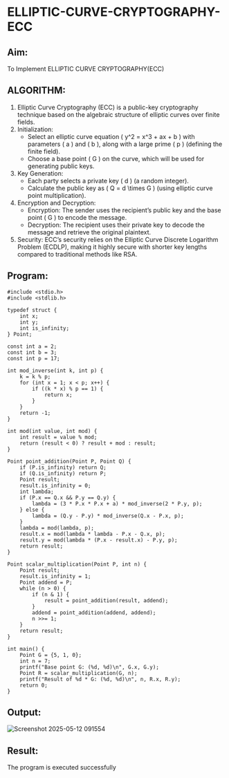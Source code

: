 # ELLIPTIC-CURVE-CRYPTOGRAPHY-ECC

## Aim:
To Implement ELLIPTIC CURVE CRYPTOGRAPHY(ECC)
## ALGORITHM:
1. Elliptic Curve Cryptography (ECC) is a public-key cryptography technique based on the algebraic structure of elliptic curves over finite fields.
2. Initialization:
   - Select an elliptic curve equation \( y^2 = x^3 + ax + b \) with parameters \( a \) and \( b \), along with a large prime \( p \) (defining the finite field).
   - Choose a base point \( G \) on the curve, which will be used for generating public keys.
3. Key Generation:
   - Each party selects a private key \( d \) (a random integer).
   - Calculate the public key as \( Q = d \times G \) (using elliptic curve point multiplication).
4. Encryption and Decryption:
   - Encryption: The sender uses the recipient’s public key and the base point \( G \) to encode the message.
   - Decryption: The recipient uses their private key to decode the message and retrieve the original plaintext.
5. Security: ECC’s security relies on the Elliptic Curve Discrete Logarithm Problem (ECDLP), making it highly secure with shorter key lengths compared to traditional methods like RSA.

## Program:
```
#include <stdio.h>
#include <stdlib.h>

typedef struct {
    int x;
    int y;
    int is_infinity;
} Point;

const int a = 2;
const int b = 3;
const int p = 17;

int mod_inverse(int k, int p) {
    k = k % p;
    for (int x = 1; x < p; x++) {
        if ((k * x) % p == 1) {
            return x;
        }
    }
    return -1;
}

int mod(int value, int mod) {
    int result = value % mod;
    return (result < 0) ? result + mod : result;
}

Point point_addition(Point P, Point Q) {
    if (P.is_infinity) return Q;
    if (Q.is_infinity) return P;
    Point result;
    result.is_infinity = 0;
    int lambda;
    if (P.x == Q.x && P.y == Q.y) {
        lambda = (3 * P.x * P.x + a) * mod_inverse(2 * P.y, p);
    } else {
        lambda = (Q.y - P.y) * mod_inverse(Q.x - P.x, p);
    }
    lambda = mod(lambda, p);
    result.x = mod(lambda * lambda - P.x - Q.x, p);
    result.y = mod(lambda * (P.x - result.x) - P.y, p);
    return result;
}

Point scalar_multiplication(Point P, int n) {
    Point result;
    result.is_infinity = 1;
    Point addend = P;
    while (n > 0) {
        if (n & 1) {
            result = point_addition(result, addend);
        }
        addend = point_addition(addend, addend);
        n >>= 1;
    }
    return result;
}

int main() {
    Point G = {5, 1, 0};
    int n = 7;
    printf("Base point G: (%d, %d)\n", G.x, G.y);
    Point R = scalar_multiplication(G, n);
    printf("Result of %d * G: (%d, %d)\n", n, R.x, R.y);
    return 0;
}
```

## Output:
![Screenshot 2025-05-12 091554](https://github.com/user-attachments/assets/5fb2837b-77a8-4753-9bb5-ce455d6945bf)

## Result:
The program is executed successfully

